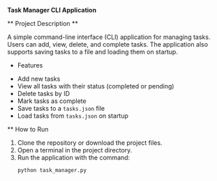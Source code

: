  **Task Manager CLI Application**

** Project Description **

A simple command-line interface (CLI) application for managing tasks. Users can add, view, delete, and complete tasks. The application also supports saving tasks to a file and loading them on startup.

* Features
- Add new tasks
- View all tasks with their status (completed or pending)
- Delete tasks by ID
- Mark tasks as complete
- Save tasks to a `tasks.json` file
- Load tasks from `tasks.json` on startup

** How to Run
1. Clone the repository or download the project files.
2. Open a terminal in the project directory.
3. Run the application with the command:
   ```bash
   python task_manager.py
